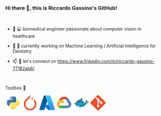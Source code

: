 ### Hi there 👋, this is Riccardo Gassino's GitHub!

<br/>

- 🧬 💻 biomedical engineer passionate about computer vision in healthcare
  
- 🧠 🦷 currently working on Machine Learning / Artificial Intelligence for Dentistry

- 📫 🚀 let's connect on https://www.linkedin.com/in/riccardo-gassino-77182ab6/

<br/>

Toolbox 🧰

<img src="https://github.com/devicons/devicon/blob/master/icons/python/python-original.svg" width=50> <img src="https://github.com/devicons/devicon/blob/master/icons/pytorch/pytorch-original.svg" alt="PyTorch" width=50> <img src="https://github.com/devicons/devicon/blob/master/icons/azure/azure-original.svg" alt="Azure" width=50> <img src="https://github.com/devicons/devicon/blob/master/icons/googlecloud/googlecloud-original.svg" alt="Google Cloud" width=50> <img src="https://github.com/devicons/devicon/blob/master/icons/docker/docker-original.svg" alt="Docker" width=50> <img src="https://github.com/devicons/devicon/blob/master/icons/git/git-original.svg" alt="Git" width=50>

<!--
**riccgass/riccgass** is a ✨ _special_ ✨ repository because its `README.md` (this file) appears on your GitHub profile.

Here are some ideas to get you started:


- 🌱 I’m currently learning ...
- 👯 I’m looking to collaborate on ...
- 🤔 I’m looking for help with ...
- 💬 Ask me about ...
- 📫 How to reach me: ...
- 😄 Pronouns: ...
- ⚡ Fun fact: ...
-->
